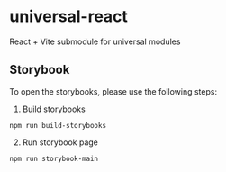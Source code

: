 # universal-react
React + Vite submodule for universal modules

## Storybook
To open the storybooks, please use the following steps:
1. Build storybooks
```
npm run build-storybooks
```
2. Run storybook page
```
npm run storybook-main
```
